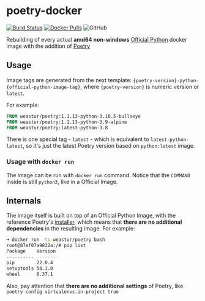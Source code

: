 # poetry-docker

[![Build Status](https://drone.weastur.com/api/badges/weastur/poetry-docker/status.svg)](https://drone.weastur.com/weastur/poetry-docker)
[![Docker Pulls](https://img.shields.io/docker/pulls/weastur/poetry)](https://hub.docker.com/r/weastur/poetry/)
![GitHub](https://img.shields.io/github/license/weastur/poetry-docker)

Rebuilding of every actual **amd64 non-windows**
[Official Python](https://hub.docker.com/_/python/)
docker image with the addition of [Poetry](https://python-poetry.org)

## Usage

Image tags are generated from the next template:
`{poetry-version}-python-{official-python-image-tag}`,
where `{poetry-version}` is numeric version or `latest`.

For example:

```Dockerfile
FROM weastur/poetry:1.1.13-python-3.10.5-bullseye
FROM weastur/poetry:1.1.13-python-3.9-alpine
FROM weastur/poetry:latest-python-3.8
```

There is one special tag - `latest` - which is equivalent to
`latest-python-latest`, so it's just the latest Poetry version
based on `python:latest` image.

### Usage with `docker run`

The image can be run with `docker run` command. Notice that the `COMMAND` inside
is still `python3`, like in a Official Image.

## Internals

The image itself is built on top of an Official Python Image, with the
reference Poetry's
[installer](https://github.com/python-poetry/install.python-poetry.org),
which means that **there are no additional dependencies** in the
resulting image. For example:

```bash
➜ docker run -ti weastur/poetry bash
root@87ef07a9832a:/# pip list
Package    Version
---------- -------
pip        22.0.4
setuptools 58.1.0
wheel      0.37.1
```

Also, pay attention that **there are no additional settings** of Poetry,
like `poetry config virtualenvs.in-project true`
